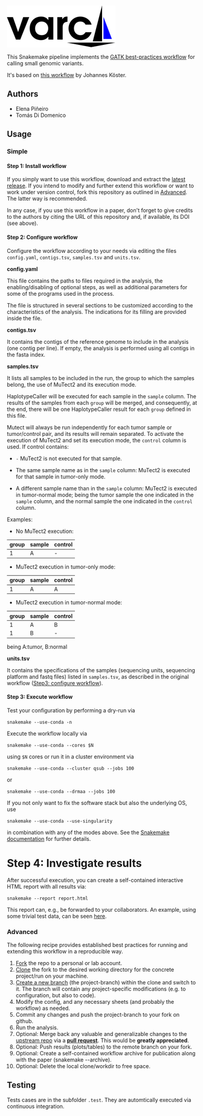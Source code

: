 ![Varca](img/logo.png)

This Snakemake pipeline implements the [GATK best-practices workflow](https://software.broadinstitute.org/gatk/best-practices/workflow?id=11145) for calling small genomic variants.

It's based on [this workflow](https://github.com/snakemake-workflows/dna-seq-gatk-variant-calling/releases) by Johannes Köster.

## Authors

* Elena Piñeiro
* Tomás Di Domenico

## Usage

### Simple

#### Step 1: Install workflow

If you simply want to use this workflow, download and extract the [latest release](https://github.com/snakemake-workflows/dna-seq-gatk-variant-calling/releases).
If you intend to modify and further extend this workflow or want to work under version control, fork this repository as outlined in [Advanced](#advanced). The latter way is recommended.

In any case, if you use this workflow in a paper, don't forget to give credits to the authors by citing the URL of this repository and, if available, its DOI (see above).

#### Step 2: Configure workflow

Configure the workflow according to your needs via editing the files `config.yaml`, `contigs.tsv`, `samples.tsv` and `units.tsv`.

**config.yaml**

This file contains the paths to files required in the analysis, the enabling/disabling of optional steps, as well as additional parameters for some of the programs used in the process.

The file is structured in several sections to be customized according to the characteristics of the analysis. The indications for its filling are provided inside the file.

**contigs.tsv**

It contains the contigs of the reference genome to include in the analysis (one contig per line). If empty, the analysis is performed using all contigs in the fasta index.

**samples.tsv**

It lists all samples to be included in the run, the group to which the samples belong, the use of MuTect2 and its execution mode.

HaplotypeCaller will be executed for each sample in the `sample` column. The results of the samples from each `group` will be merged, and consequently, at the end, there will be one HaplotypeCaller result for each `group` defined in this file.

Mutect will always be run independently for each tumor sample or tumor/control pair, and its results will remain separated. To activate the execution of MuTect2 and set its execution mode, the `control` column is used. If control contains:

- `-` MuTect2 is not executed for that sample.

- The same sample name as in the `sample` column: MuTect2 is executed for that sample in tumor-only mode.
- A different sample name than in the `sample` column: MuTect2 is executed in tumor-normal mode; being the tumor sample the one indicated in the `sample` column, and the normal sample the one indicated in the `control` column.

Examples:

- No MuTect2 execution:

|group | sample | control |
| ------ | ------ | ------ |
| 1 | A | - |

- MuTect2 execution in tumor-only mode:

|group | sample | control |
| ------ | ------ | ------ |
| 1 | A | A |

- MuTect2 execution in tumor-normal mode:

| group | sample | control |
| ------ | ------ | ------ |
| 1 | A | B |
| 1 | B | - |

being A:tumor, B:normal

**units.tsv**

It contains the specifications of the samples (sequencing units, sequencing platform and fastq files) listed in `samples.tsv`, as described in the original workflow ([Step3: configure workflow](https://snakemake.github.io/snakemake-workflow-catalog/?usage=snakemake-workflows%2Fdna-seq-gatk-variant-calling)).

#### Step 3: Execute workflow

Test your configuration by performing a dry-run via

    snakemake --use-conda -n

Execute the workflow locally via

    snakemake --use-conda --cores $N

using `$N` cores or run it in a cluster environment via

    snakemake --use-conda --cluster qsub --jobs 100

or

    snakemake --use-conda --drmaa --jobs 100

If you not only want to fix the software stack but also the underlying OS, use

    snakemake --use-conda --use-singularity

in combination with any of the modes above.
See the [Snakemake documentation](https://snakemake.readthedocs.io/en/stable/executable.html) for further details.

# Step 4: Investigate results

After successful execution, you can create a self-contained interactive HTML report with all results via:

    snakemake --report report.html

This report can, e.g., be forwarded to your collaborators.
An example, using some trivial test data, can be seen [here](https://cdn.rawgit.com/snakemake-workflows/dna-seq-gatk-variant-calling/master/.test/report.html).

### Advanced

The following recipe provides established best practices for running and extending this workflow in a reproducible way.

1. [Fork](https://help.github.com/en/articles/fork-a-repo) the repo to a personal or lab account.
2. [Clone](https://help.github.com/en/articles/cloning-a-repository) the fork to the desired working directory for the concrete project/run on your machine.
3. [Create a new branch](https://git-scm.com/docs/gittutorial#_managing_branches) (the project-branch) within the clone and switch to it. The branch will contain any project-specific modifications (e.g. to configuration, but also to code).
4. Modify the config, and any necessary sheets (and probably the workflow) as needed.
5. Commit any changes and push the project-branch to your fork on github.
6. Run the analysis.
7. Optional: Merge back any valuable and generalizable changes to the [upstream repo](https://github.com/snakemake-workflows/dna-seq-gatk-variant-calling) via a [**pull request**](https://help.github.com/en/articles/creating-a-pull-request). This would be **greatly appreciated**.
8. Optional: Push results (plots/tables) to the remote branch on your fork.
9. Optional: Create a self-contained workflow archive for publication along with the paper (snakemake --archive).
10. Optional: Delete the local clone/workdir to free space.


## Testing

Tests cases are in the subfolder `.test`. They are automtically executed via continuous integration.
